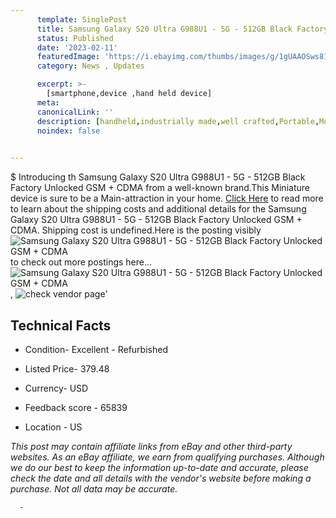 ```yaml
---
      template: SinglePost
      title: Samsung Galaxy S20 Ultra G988U1 - 5G - 512GB Black Factory Unlocked GSM + CDMA
      status: Published
      date: '2023-02-11'
      featuredImage: 'https://i.ebayimg.com/thumbs/images/g/1gUAAOSws81jKPxD/s-l225.jpg'
      category: News , Updates

      excerpt: >-
        [smartphone,device ,hand held device]
      meta:
      canonicalLink: ''
      description: [handheld,industrially made,well crafted,Portable,Mobile,Compact,Convenient,Lightweight,Maneuverable,Man-portable,Miniature,Carriable,Hand-held,Light,Holdable,Transportable,Mobile device,Pocket-sized,On-the-go,Wireless,Cordless,Compact size,Convenient size, smartphone,device ,hand held device]
      noindex: false
      

---
```

$
      Introducing th Samsung Galaxy S20 Ultra G988U1 - 5G - 512GB Black Factory Unlocked GSM + CDMA from a well-known brand.This Miniature device  is sure to be a Main-attraction in your home. [Click Here](https://www.ebay.com/itm/125750909476?hash=item1d47569a24%3Ag%3A1gUAAOSws81jKPxD&mkevt=1&mkcid=1&mkrid=711-53200-19255-0&campid=%253CePNCampaignId%253E&customid=%253CreferenceId%253E&toolid=10049) to read more to learn about the shipping costs and additional details for the Samsung Galaxy S20 Ultra G988U1 - 5G - 512GB Black Factory Unlocked GSM + CDMA. Shipping cost is undefined.Here is the posting visibly ![Samsung Galaxy S20 Ultra G988U1 - 5G - 512GB Black Factory Unlocked GSM + CDMA](https://i.ebayimg.com/thumbs/images/g/1gUAAOSws81jKPxD/s-l225.jpg) to check out more postings here... ![Samsung Galaxy S20 Ultra G988U1 - 5G - 512GB Black Factory Unlocked GSM + CDMA](https://i.ebayimg.com/images/g/1gUAAOSws81jKPxD/s-l960.jpg), ![check vendor page](https://origin-galleryplus.ebayimg.com/ws/web/125750909476_2_0_1/225x225.jpg)'

      

 ## Technical Facts 



     
      

 - Condition- Excellent - Refurbished 


      

 - Listed Price- 379.48 


      

 - Currency- USD 


      

 - Feedback score - 65839 


      

 - Location - US 


      
      

 *_This post may contain affiliate links from eBay and other third-party websites. As an eBay affiliate, we earn from qualifying purchases. Although we do our best to keep the information up-to-date and accurate, please check the date and all details with the vendor's website before making a purchase. Not all data may be accurate._*




      -
